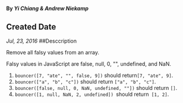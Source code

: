 
#### By _**Yi Chiang & Andrew Niekamp**_

## Created Date

_Jul, 23, 2016_
##Desccription

Remove all falsy values from an array.

Falsy values in JavaScript are false, null, 0, "", undefined, and NaN.

1. ```bouncer([7, "ate", "", false, 9])``` should return```[7, "ate", 9]```.
2. ```bouncer(["a", "b", "c"])``` should return ```["a", "b", "c"]```.
3. ```bouncer([false, null, 0, NaN, undefined, ""])``` should return ```[]```.
4. ```bouncer([1, null, NaN, 2, undefined]) ```should return``` [1, 2]```.
